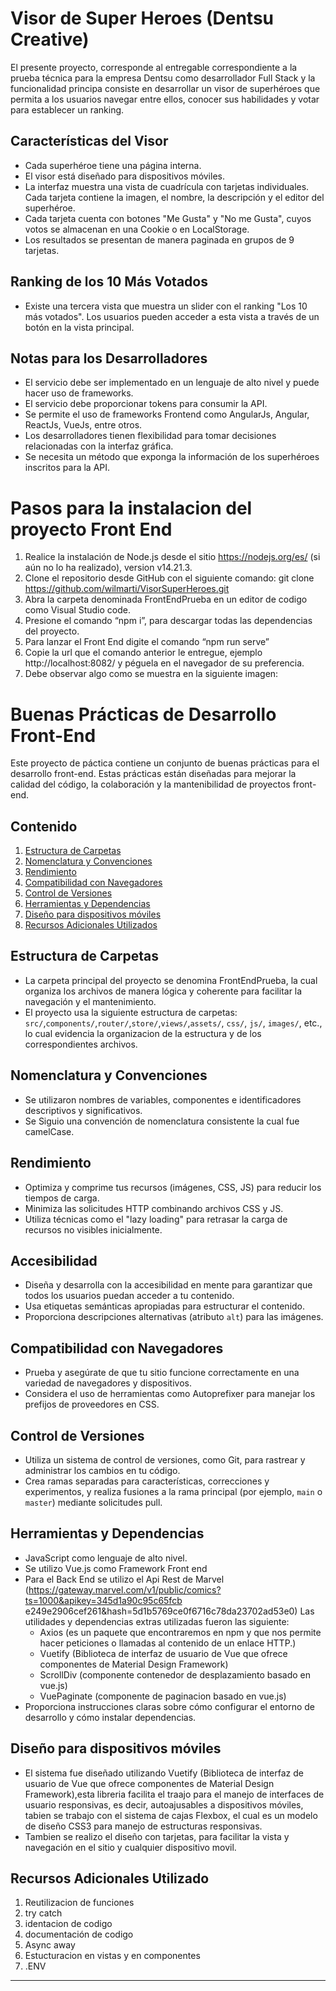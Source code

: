 # Visor de Super Heroes (Dentsu Creative)
El presente proyecto, corresponde al entregable correspondiente a la prueba técnica para la empresa Dentsu como desarrollador Full Stack y la funcionalidad principa consiste en desarrollar un visor de superhéroes que permita a los usuarios navegar entre ellos, conocer sus habilidades y votar para establecer un ranking.

## Características del Visor

- Cada superhéroe tiene una página interna.
- El visor está diseñado para dispositivos móviles.
- La interfaz muestra una vista de cuadrícula con tarjetas individuales. Cada tarjeta contiene la imagen, el nombre, la descripción y el editor del superhéroe.
- Cada tarjeta cuenta con botones "Me Gusta" y "No me Gusta", cuyos votos se almacenan en una Cookie o en LocalStorage.
- Los resultados se presentan de manera paginada en grupos de 9 tarjetas.

## Ranking de los 10 Más Votados

- Existe una tercera vista que muestra un slider con el ranking "Los 10 más votados". Los usuarios pueden acceder a esta vista a través de un botón en la vista principal.

## Notas para los Desarrolladores

- El servicio debe ser implementado en un lenguaje de alto nivel y puede hacer uso de frameworks.
- El servicio debe proporcionar tokens para consumir la API.
- Se permite el uso de frameworks Frontend como AngularJs, Angular, ReactJs, VueJs, entre otros.
- Los desarrolladores tienen flexibilidad para tomar decisiones relacionadas con la interfaz gráfica.
- Se necesita un método que exponga la información de los superhéroes inscritos para la API.

# Pasos para la instalacion del proyecto Front End

1.	Realice la instalación de Node.js desde el sitio https://nodejs.org/es/ (si aún no lo ha realizado), version v14.21.3.
2.	Clone el repositorio desde GitHub con el siguiente comando: git clone https://github.com/wilmarti/VisorSuperHeroes.git
3.	Abra la carpeta denominada FrontEndPrueba en un editor de codigo como Visual Studio code.
4.	Presione el comando “npm i”, para descargar todas las dependencias del proyecto.
5.	Para lanzar el Front End digite el comando “npm run serve”
7.	Copie la url que el comando anterior le entregue, ejemplo http://localhost:8082/ y péguela en el navegador de su preferencia.
8.	Debe observar algo como se muestra en la siguiente imagen:

# Buenas Prácticas de Desarrollo Front-End

Este proyecto de páctica contiene un conjunto de buenas prácticas para el desarrollo front-end. Estas prácticas están diseñadas para mejorar la calidad del código, la colaboración y la mantenibilidad de proyectos front-end.

## Contenido

1. [Estructura de Carpetas](#estructura-de-carpetas)
2. [Nomenclatura y Convenciones](#nomenclatura-y-convenciones)
3. [Rendimiento](#rendimiento)
4. [Compatibilidad con Navegadores](#compatibilidad-con-navegadores)
5. [Control de Versiones](#control-de-versiones)
6. [Herramientas y Dependencias](#herramientas-y-dependencias)
7. [Diseño para dispositivos móviles](#diseño-para-dispositivos-móviless)
8. [Recursos Adicionales Utilizados](#recursos-adicionales-utilizados)

## Estructura de Carpetas

- La carpeta principal del proyecto se denomina FrontEndPrueba, la cual organiza los archivos de manera lógica y coherente para facilitar la navegación y el mantenimiento.
- El proyecto usa la siguiente estructura de carpetas: `src/`,`components/`,`router/`,`store/`,`views/`,`assets/`, `css/`, `js/`, `images/`, etc., lo cual evidencia la organizacion de la estructura y de los correspondientes archivos.

## Nomenclatura y Convenciones

- Se utilizaron nombres de variables, componentes e identificadores descriptivos y significativos.
- Se Siguio una convención de nomenclatura consistente la cual fue camelCase.

## Rendimiento

- Optimiza y comprime tus recursos (imágenes, CSS, JS) para reducir los tiempos de carga.
- Minimiza las solicitudes HTTP combinando archivos CSS y JS.
- Utiliza técnicas como el "lazy loading" para retrasar la carga de recursos no visibles inicialmente.

## Accesibilidad

- Diseña y desarrolla con la accesibilidad en mente para garantizar que todos los usuarios puedan acceder a tu contenido.
- Usa etiquetas semánticas apropiadas para estructurar el contenido.
- Proporciona descripciones alternativas (atributo `alt`) para las imágenes.

## Compatibilidad con Navegadores

- Prueba y asegúrate de que tu sitio funcione correctamente en una variedad de navegadores y dispositivos.
- Considera el uso de herramientas como Autoprefixer para manejar los prefijos de proveedores en CSS.

## Control de Versiones

- Utiliza un sistema de control de versiones, como Git, para rastrear y administrar los cambios en tu código.
- Crea ramas separadas para características, correcciones y experimentos, y realiza fusiones a la rama principal (por ejemplo, `main` o `master`) mediante solicitudes pull.

## Herramientas y Dependencias

- JavaScript como lenguaje de alto nivel.
- Se utilizo Vue.js como Framework Front end
- Para el Back End se utilizo el Api Rest de Marvel (https://gateway.marvel.com/v1/public/comics?ts=1000&apikey=345d1a90c95c65fcb
e249e2906cef261&hash=5d1b5769ce0f6716c78da23702ad53e0)
Las utilidades y dependencias extras utilizadas fueron las siguiente:
   * Axios (es un paquete que encontraremos en npm y que nos permite hacer peticiones o llamadas al contenido de un enlace HTTP.)
   * Vuetify (Biblioteca de interfaz de usuario de Vue que ofrece componentes de Material Design Framework)
   * ScrollDiv (componente contenedor de desplazamiento basado en vue.js)
   * VuePaginate (componente de paginacion basado en vue.js)
- Proporciona instrucciones claras sobre cómo configurar el entorno de desarrollo y cómo instalar dependencias.

## Diseño para dispositivos móviles

- El sistema fue diseñado utilizando Vuetify (Biblioteca de interfaz de usuario de Vue que ofrece componentes de Material Design Framework),esta libreria facilita el traajo para el manejo de interfaces de usuario responsivas, es decir, autoajusables a dispositivos móviles, tabien se trabajo con el sistema de cajas Flexbox, el cual es un modelo de diseño CSS3 para manejo de estructuras responsivas.
- Tambien se realizo el diseño con tarjetas, para facilitar la vista y navegación en el sitio y cualquier dispositivo movil.

## Recursos Adicionales Utilizado
  1. Reutilizacion de funciones
2. try catch
3. identacion de codigo
4. documentación de codigo
5. Async away
6. Estucturacion en vistas y en componentes
7. .ENV
---


```




 
